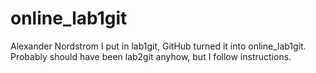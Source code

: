 # online_lab1git
Alexander Nordstrom
I put in lab1git, GitHub turned it into online_lab1git.
Probably should have been lab2git anyhow, but I follow instructions.
